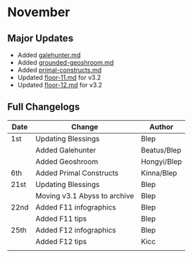 # November

## Major Updates

* Added [galehunter.md](../../monsters/eremites/galehunter.md "mention")
* Added [grounded-geoshroom.md](../../monsters/mushrooms/grounded-geoshroom.md "mention")
* Added [primal-constructs.md](../../monsters/ruin-constructs/primal-constructs.md "mention")
* Updated [floor-11.md](../../floors/spire/floor-11.md "mention") for v3.2
* Updated [floor-12.md](../../floors/spire/floor-12.md "mention") for v3.2

## Full Changelogs

| Date | Change                       | Author      |
| ---- | ---------------------------- | ----------- |
| 1st  | Updating Blessings           | Blep        |
|      | Added Galehunter             | Beatus/Blep |
|      | Added Geoshroom              | Hongyi/Blep |
| 6th  | Added Primal Constructs      | Kinna/Blep  |
| 21st | Updating Blessings           | Blep        |
|      | Moving v3.1 Abyss to archive | Blep        |
| 22nd | Added F11 infographics       | Blep        |
|      | Added F11 tips               | Blep        |
| 25th | Added F12 infographics       | Blep        |
|      | Added F12 tips               | Kicc        |
|      |                              |             |

